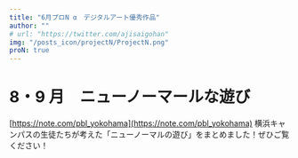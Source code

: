 ```yaml
---
title: "6月プロN α　デジタルアート優秀作品"
author: ""
# url: "https://twitter.com/ajisaigohan"
img: "/posts_icon/projectN/ProjectN.png"
proN: true
---
```


# 8・9 月　ニューノーマールな遊び

[https://note.com/pbl_yokohama](https://note.com/pbl_yokohama)
横浜キャンパスの生徒たちが考えた「ニューノーマルの遊び」をまとめました！ぜひご覧ください！
